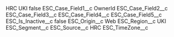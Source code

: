 <?xml version="1.0" encoding="UTF-8"?>
<CustomMetadata xmlns="http://soap.sforce.com/2006/04/metadata" xmlns:xsi="http://www.w3.org/2001/XMLSchema-instance" xmlns:xsd="http://www.w3.org/2001/XMLSchema">
    <label>HRC UKI</label>
    <protected>false</protected>
    <values>
        <field>ESC_Case_Field1__c</field>
        <value xsi:type="xsd:string">OwnerId</value>
    </values>
    <values>
        <field>ESC_Case_Field2__c</field>
        <value xsi:nil="true"/>
    </values>
    <values>
        <field>ESC_Case_Field3__c</field>
        <value xsi:nil="true"/>
    </values>
    <values>
        <field>ESC_Case_Field4__c</field>
        <value xsi:nil="true"/>
    </values>
    <values>
        <field>ESC_Case_Field5__c</field>
        <value xsi:nil="true"/>
    </values>
    <values>
        <field>ESC_Is_Inactive__c</field>
        <value xsi:type="xsd:boolean">false</value>
    </values>
    <values>
        <field>ESC_Origin__c</field>
        <value xsi:type="xsd:string">Web</value>
    </values>
    <values>
        <field>ESC_Region__c</field>
        <value xsi:type="xsd:string">UKI</value>
    </values>
    <values>
        <field>ESC_Segment__c</field>
        <value xsi:nil="true"/>
    </values>
    <values>
        <field>ESC_Source__c</field>
        <value xsi:type="xsd:string">HRC</value>
    </values>
    <values>
        <field>ESC_TimeZone__c</field>
        <value xsi:nil="true"/>
    </values>
</CustomMetadata>
